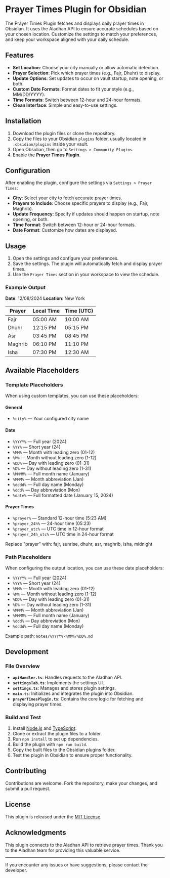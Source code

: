 # Prayer Times Plugin for Obsidian

The Prayer Times Plugin fetches and displays daily prayer times in Obsidian. It uses the Aladhan API to ensure accurate schedules based on your chosen location. Customize the settings to match your preferences, and keep your workspace aligned with your daily schedule.

## Features

- **Set Location**: Choose your city manually or allow automatic detection.
- **Prayer Selection**: Pick which prayer times (e.g., Fajr, Dhuhr) to display.
- **Update Options**: Set updates to occur on vault startup, note opening, or both.
- **Custom Date Formats**: Format dates to fit your style (e.g., MM/DD/YYYY).
- **Time Formats**: Switch between 12-hour and 24-hour formats.
- **Clean Interface**: Simple and easy-to-use settings.

## Installation

1. Download the plugin files or clone the repository.
2. Copy the files to your Obsidian `plugins` folder, usually located in `.obsidian/plugins` inside your vault.
3. Open Obsidian, then go to `Settings > Community Plugins`.
4. Enable the **Prayer Times Plugin**.

## Configuration

After enabling the plugin, configure the settings via `Settings > Prayer Times`:

- **City**: Select your city to fetch accurate prayer times.
- **Prayers to Include**: Choose specific prayers to display (e.g., Fajr, Maghrib).
- **Update Frequency**: Specify if updates should happen on startup, note opening, or both.
- **Time Format**: Switch between 12-hour or 24-hour formats.
- **Date Format**: Customize how dates are displayed.

## Usage

1. Open the settings and configure your preferences.
2. Save the settings. The plugin will automatically fetch and display prayer times.
3. Use the `Prayer Times` section in your workspace to view the schedule.

### Example Output

**Date**: 12/08/2024  **Location**: New York

| Prayer   | Local Time | Time (UTC) |
|----------|------------|------------|
| Fajr     | 05:00 AM   | 10:00 AM   |
| Dhuhr    | 12:15 PM   | 05:15 PM   |
| Asr      | 03:45 PM   | 08:45 PM   |
| Maghrib  | 06:10 PM   | 11:10 PM   |
| Isha     | 07:30 PM   | 12:30 AM   |

## Available Placeholders

### Template Placeholders
When using custom templates, you can use these placeholders:

#### General
- `%city%` — Your configured city name

#### Date
- `%YYYY%` — Full year (2024)
- `%YY%` — Short year (24)
- `%MM%` — Month with leading zero (01-12)
- `%M%` — Month without leading zero (1-12)
- `%DD%` — Day with leading zero (01-31)
- `%D%` — Day without leading zero (1-31)
- `%MMMM%` — Full month name (January)
- `%MMM%` — Month abbreviation (Jan)
- `%dddd%` — Full day name (Monday)
- `%ddd%` — Day abbreviation (Mon)
- `%date%` — Full formatted date (January 15, 2024)

#### Prayer Times
- `%prayer%` — Standard 12-hour time (5:23 AM)
- `%prayer_24h%` — 24-hour time (05:23)
- `%prayer_utc%` — UTC time in 12-hour format
- `%prayer_24h_utc%` — UTC time in 24-hour format

Replace "prayer" with: fajr, sunrise, dhuhr, asr, maghrib, isha, midnight

### Path Placeholders
When configuring the output location, you can use these date placeholders:

- `%YYYY%` — Full year (2024)
- `%YY%` — Short year (24)
- `%MM%` — Month with leading zero (01-12)
- `%M%` — Month without leading zero (1-12)
- `%DD%` — Day with leading zero (01-31)
- `%D%` — Day without leading zero (1-31)
- `%MMM%` — Month abbreviation (Jan)
- `%MMMM%` — Full month name (January)
- `%ddd%` — Day abbreviation (Mon)
- `%dddd%` — Full day name (Monday)

Example path: `Notes/%YYYY%-%MM%/%DD%.md`

## Development

### File Overview

- **`apiHandler.ts`**: Handles requests to the Aladhan API.
- **`settingsTab.ts`**: Implements the settings UI.
- **`settings.ts`**: Manages and stores plugin settings.
- **`main.ts`**: Initializes and integrates the plugin into Obsidian.
- **`prayerTimesPlugin.ts`**: Contains the core logic for fetching and displaying prayer times.

### Build and Test

1. Install [Node.js](https://nodejs.org/) and [TypeScript](https://www.typescriptlang.org/).
2. Clone or extract the plugin files to a folder.
3. Run `npm install` to set up dependencies.
4. Build the plugin with `npm run build`.
5. Copy the built files to the Obsidian plugins folder.
6. Test the plugin in Obsidian to ensure proper functionality.

## Contributing

Contributions are welcome. Fork the repository, make your changes, and submit a pull request.

## License

This plugin is released under the [MIT License](LICENSE).

## Acknowledgments

This plugin connects to the Aladhan API to retrieve prayer times. Thank you to the Aladhan team for providing this valuable service.

---

If you encounter any issues or have suggestions, please contact the developer.

